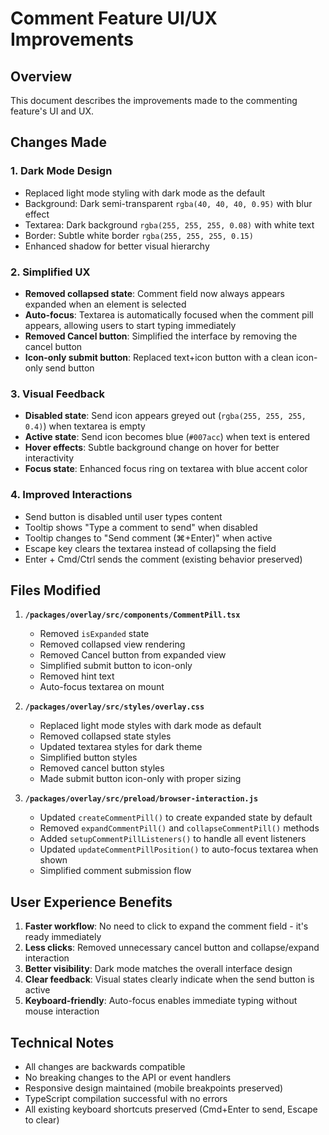 # Comment Feature UI/UX Improvements

## Overview
This document describes the improvements made to the commenting feature's UI and UX.

## Changes Made

### 1. **Dark Mode Design**
- Replaced light mode styling with dark mode as the default
- Background: Dark semi-transparent `rgba(40, 40, 40, 0.95)` with blur effect
- Textarea: Dark background `rgba(255, 255, 255, 0.08)` with white text
- Border: Subtle white border `rgba(255, 255, 255, 0.15)`
- Enhanced shadow for better visual hierarchy

### 2. **Simplified UX**
- **Removed collapsed state**: Comment field now always appears expanded when an element is selected
- **Auto-focus**: Textarea is automatically focused when the comment pill appears, allowing users to start typing immediately
- **Removed Cancel button**: Simplified the interface by removing the cancel button
- **Icon-only submit button**: Replaced text+icon button with a clean icon-only send button

### 3. **Visual Feedback**
- **Disabled state**: Send icon appears greyed out (`rgba(255, 255, 255, 0.4)`) when textarea is empty
- **Active state**: Send icon becomes blue (`#007acc`) when text is entered
- **Hover effects**: Subtle background change on hover for better interactivity
- **Focus state**: Enhanced focus ring on textarea with blue accent color

### 4. **Improved Interactions**
- Send button is disabled until user types content
- Tooltip shows "Type a comment to send" when disabled
- Tooltip changes to "Send comment (⌘+Enter)" when active
- Escape key clears the textarea instead of collapsing the field
- Enter + Cmd/Ctrl sends the comment (existing behavior preserved)

## Files Modified

1. **`/packages/overlay/src/components/CommentPill.tsx`**
   - Removed `isExpanded` state
   - Removed collapsed view rendering
   - Removed Cancel button from expanded view
   - Simplified submit button to icon-only
   - Removed hint text
   - Auto-focus textarea on mount

2. **`/packages/overlay/src/styles/overlay.css`**
   - Replaced light mode styles with dark mode as default
   - Removed collapsed state styles
   - Updated textarea styles for dark theme
   - Simplified button styles
   - Removed cancel button styles
   - Made submit button icon-only with proper sizing

3. **`/packages/overlay/src/preload/browser-interaction.js`**
   - Updated `createCommentPill()` to create expanded state by default
   - Removed `expandCommentPill()` and `collapseCommentPill()` methods
   - Added `setupCommentPillListeners()` to handle all event listeners
   - Updated `updateCommentPillPosition()` to auto-focus textarea when shown
   - Simplified comment submission flow

## User Experience Benefits

1. **Faster workflow**: No need to click to expand the comment field - it's ready immediately
2. **Less clicks**: Removed unnecessary cancel button and collapse/expand interaction
3. **Better visibility**: Dark mode matches the overall interface design
4. **Clear feedback**: Visual states clearly indicate when the send button is active
5. **Keyboard-friendly**: Auto-focus enables immediate typing without mouse interaction

## Technical Notes

- All changes are backwards compatible
- No breaking changes to the API or event handlers
- Responsive design maintained (mobile breakpoints preserved)
- TypeScript compilation successful with no errors
- All existing keyboard shortcuts preserved (Cmd+Enter to send, Escape to clear)

